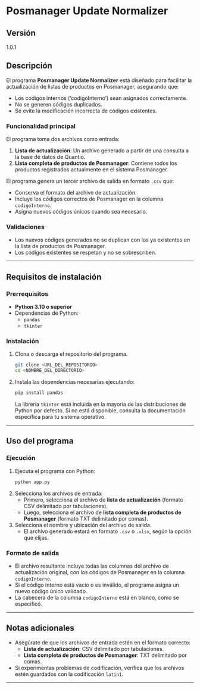 # Posmanager Update Normalizer

## Versión
1.0.1

## Descripción
El programa **Posmanager Update Normalizer** está diseñado para facilitar la actualización de listas de productos en Posmanager, asegurando que:

- Los códigos internos (‘codigoInterno’) sean asignados correctamente.
- No se generen códigos duplicados.
- Se evite la modificación incorrecta de códigos existentes.

### Funcionalidad principal

El programa toma dos archivos como entrada:

1. **Lista de actualización**: Un archivo generado a partir de una consulta a la base de datos de Quantio.
2. **Lista completa de productos de Posmanager**: Contiene todos los productos registrados actualmente en el sistema Posmanager.

El programa genera un tercer archivo de salida en formato `.csv` que:

- Conserva el formato del archivo de actualización.
- Incluye los códigos correctos de Posmanager en la columna `codigoInterno`.
- Asigna nuevos códigos únicos cuando sea necesario.

### Validaciones
- Los nuevos códigos generados no se duplican con los ya existentes en la lista de productos de Posmanager.
- Los códigos existentes se respetan y no se sobrescriben.

---

## Requisitos de instalación

### Prerrequisitos
- **Python 3.10 o superior**
- Dependencias de Python:
  - `pandas`
  - `tkinter`

### Instalación
1. Clona o descarga el repositorio del programa.
   ```bash
   git clone <URL_DEL_REPOSITORIO>
   cd <NOMBRE_DEL_DIRECTORIO>
   ```
2. Instala las dependencias necesarias ejecutando:
   ```bash
   pip install pandas
   ```
   La librería `tkinter` está incluida en la mayoría de las distribuciones de Python por defecto. Si no está disponible, consulta la documentación específica para tu sistema operativo.

---

## Uso del programa

### Ejecución
1. Ejecuta el programa con Python:
   ```bash
   python app.py
   ```
2. Selecciona los archivos de entrada:
   - Primero, selecciona el archivo de **lista de actualización** (formato CSV delimitado por tabulaciones).
   - Luego, selecciona el archivo de **lista completa de productos de Posmanager** (formato TXT delimitado por comas).
3. Selecciona el nombre y ubicación del archivo de salida.
   - El archivo generado estará en formato `.csv` o `.xlsx`, según la opción que elijas.

### Formato de salida
- El archivo resultante incluye todas las columnas del archivo de actualización original, con los códigos de Posmanager en la columna `codigoInterno`.
- Si el código interno está vacío o es inválido, el programa asigna un nuevo código único validado.
- La cabecera de la columna `codigoInterno` está en blanco, como se especificó.

---

## Notas adicionales
- Asegúrate de que los archivos de entrada estén en el formato correcto:
  - **Lista de actualización**: CSV delimitado por tabulaciones.
  - **Lista completa de productos de Posmanager**: TXT delimitado por comas.
- Si experimentas problemas de codificación, verifica que los archivos estén guardados con la codificación `latin1`.

---

